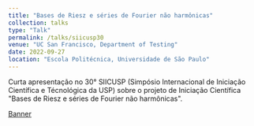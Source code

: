 ```yaml
---
title: "Bases de Riesz e séries de Fourier não harmônicas"
collection: talks
type: "Talk"
permalink: /talks/siicusp30
venue: "UC San Francisco, Department of Testing"
date: 2022-09-27
location: "Escola Politécnica, Universidade de São Paulo"
---
```


Curta apresentação no 30° SIICUSP (Simpósio Internacional de Iniciação Científica e Técnológica da USP) sobre o projeto de Iniciação Científica "Bases de Riesz e séries de Fourier não harmônicas".


[Banner](http://lnfteles.github.io/files/siicusp30-banner.pdf)
